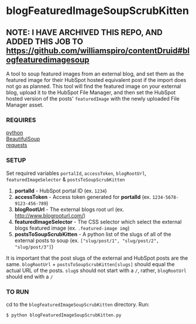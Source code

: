 # blogFeaturedImageSoupScrubKitten

## NOTE: I HAVE ARCHIVED THIS REPO, AND ADDED THIS JOB TO https://github.com/williamspiro/contentDruid#blogfeaturedimagesoup

A tool to soup featured images from an external blog, and set them as the featured image for their HubSpot hosted equivalent post if the import does not go as planned. This tool will find the featured image on your external blog, upload it to the HubSpot File Manager, and then set the HubSpot hosted version of the posts' `featuredImage` with the newly uploaded File Manager asset.

### REQUIRES
[python](https://www.python.org/)  
[BeautifulSoup](https://www.crummy.com/software/BeautifulSoup/bs4/doc/)  
[requests](http://docs.python-requests.org/en/master/)  

### SETUP
Set required variables `portalId`, `accessToken`, `blogRootUrl`, `featuredImageSelector` & `postsToSoupScrubKitten`

1. __portalId__ - HubSpot portal ID (ex. `1234`)  
2. __accessToken__ - Access token generated for __portalId__ (ex. `1234-5678-9123-456-789`)  
3. __blogRootUrl__ - The external blogs root url (ex. http://www.blogrooturl.com/)  
4. __featuredImageSelector__ - The CSS selector which select the external blogs featured image (ex. `.featured-image img`)  
5. __postsToSoupScrubKitten__ - A python list of the slugs of all of the external posts to soup (ex. `["slug/post/1", "slug/post/2", "slug/post/3"]`)  

It is important that the post slugs of the external and HubSpot posts are the same. `blogRootUrl` + `postsToSoupScrubKitten[slugs]` should equal the actual URL of the posts. `slug`s should not start with a `/`, rather, `blogRootUrl` should end with a `/`

### TO RUN
cd to the `blogFeaturedImageSoupScrubKitten` directory. Run:
```
$ python blogFeaturedImageSoupScrubKitten.py
```

